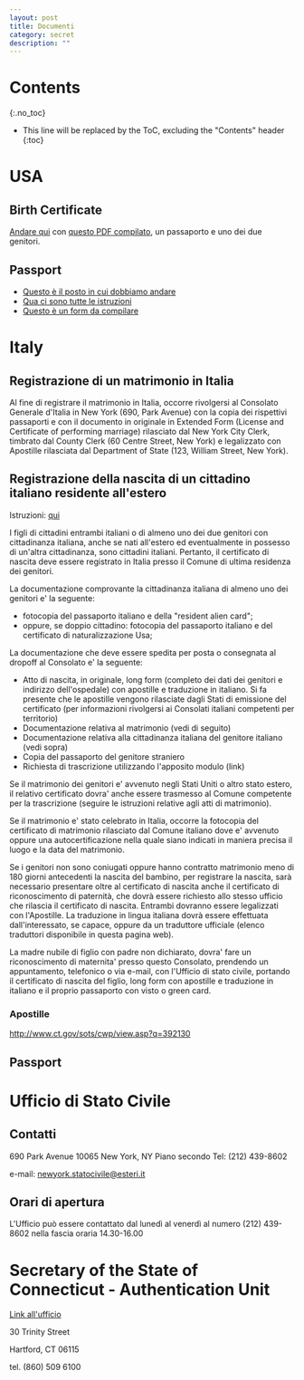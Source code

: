 ```yaml
---
layout: post
title: Documenti
category: secret
description: ""
---
```


# Contents
{:.no_toc}

* This line will be replaced by the ToC, excluding the "Contents" header
{:toc}

# USA

## Birth Certificate

[Andare qui](http://www.cityofnewhaven.com/vitalstatistics/) con [questo PDF compilato](http://www.cityofnewhaven.com/vitalstatistics/pdfs/application_birth_cert.pdf), un passaporto e uno dei due genitori.

## Passport

 * [Questo è il posto in cui dobbiamo andare](https://iafdb.travel.state.gov/DetailsForm.aspx?AFID=140285&vs=0)
 * [Qua ci sono tutte le istruzioni](https://travel.state.gov/content/passports/en/passports/under-16.html)
 * [Questo è un form da compilare](http://www.state.gov/documents/organization/212239.pdf)


# Italy

## Registrazione di un matrimonio in Italia

Al fine di registrare il matrimonio in Italia, occorre rivolgersi al Consolato Generale d'Italia in New York (690, Park Avenue) con la copia dei rispettivi passaporti e con il documento in originale in Extended Form (License and Certificate of performing marriage) rilasciato dal New York City Clerk, timbrato dal County Clerk (60 Centre Street, New York) e legalizzato con Apostille rilasciata dal Department of State (123, William Street, New York).

## Registrazione della nascita di un cittadino italiano residente all'estero

Istruzioni: [qui](http://www.consnewyork.esteri.it/Consolato_NewYork/it/i_servizi/per-i-cittadini/stato-civile/atti-di-nascita.html)

I figli di cittadini entrambi italiani o di almeno uno dei due genitori con cittadinanza italiana, anche se nati all'estero ed eventualmente in possesso di un'altra cittadinanza, sono cittadini italiani. Pertanto, il certificato di nascita deve essere registrato in Italia presso il Comune di ultima residenza dei genitori.

La documentazione comprovante la cittadinanza italiana di almeno uno dei genitori e' la seguente:

 * fotocopia del passaporto italiano e della "resident alien card";
 * oppure, se doppio cittadino: fotocopia del passaporto italiano e del certificato di naturalizzazione Usa;

La documentazione che deve essere spedita per posta o consegnata al dropoff al Consolato e' la seguente:

 * Atto di nascita, in originale, long form (completo dei dati dei genitori e indirizzo dell'ospedale) con apostille e traduzione in italiano. Si fa presente che le apostille vengono rilasciate dagli Stati di emissione del certificato (per informazioni rivolgersi ai Consolati italiani competenti per territorio)
 * Documentazione relativa al matrimonio (vedi di seguito)
 * Documentazione relativa alla cittadinanza italiana del genitore italiano (vedi sopra)
 * Copia del passaporto del genitore straniero
 * Richiesta di trascrizione utilizzando l'apposito modulo (link)

Se il matrimonio dei genitori e' avvenuto negli Stati Uniti o altro stato estero, il relativo certificato dovra' anche essere trasmesso al Comune competente per la trascrizione (seguire le istruzioni relative agli atti di matrimonio).

Se il matrimonio e' stato celebrato in Italia, occorre la fotocopia del certificato di matrimonio rilasciato dal Comune italiano dove e' avvenuto oppure una autocertificazione nella quale siano indicati in maniera precisa il luogo e la data del matrimonio.

Se i genitori non sono coniugati oppure hanno contratto matrimonio meno di 180 giorni antecedenti la nascita del bambino, per registrare la nascita, sarà necessario presentare oltre al certificato di nascita anche il certificato di riconoscimento di paternità, che dovrà essere richiesto allo stesso ufficio che rilascia il certificato di nascita. Entrambi dovranno essere legalizzati con l'Apostille. La traduzione in lingua italiana dovrà essere effettuata dall'interessato, se capace, oppure da un traduttore ufficiale (elenco traduttori disponibile in questa pagina web).

La madre nubile di figlio con padre non dichiarato, dovra' fare un riconoscimento di maternita' presso questo Consolato, prendendo un appuntamento, telefonico o via e-mail, con l'Ufficio di stato civile, portando il certificato di nascita del figlio, long form con apostille e traduzione in italiano e il proprio passaporto con visto o green card.

### Apostille

http://www.ct.gov/sots/cwp/view.asp?q=392130

## Passport


# Ufficio di Stato Civile

## Contatti


690 Park Avenue
10065 New York, NY
Piano secondo
Tel: (212) 439-8602

e-mail: newyork.statocivile@esteri.it

## Orari di apertura

L'Ufficio può essere contattato dal lunedì al venerdì al numero (212) 439-8602 nella fascia oraria 14.30-16.00

# Secretary of the State of Connecticut - Authentication Unit

[Link all'ufficio](http://www.ct.gov/sots/cwp/view.asp?q=392130)

30 Trinity Street

Hartford, CT 06115

tel. (860) 509 6100
